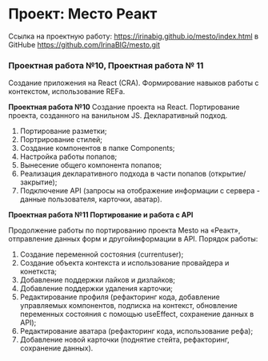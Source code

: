 # Проект: Место Реакт
Ссылка на проектную работу: https://irinabig.github.io/mesto/index.html
в GitHube https://github.com/IrinaBIG/mesto.git

### Проектная работа №10, Проектная работа № 11

Создание приложения на React (CRA). Формирование навыков работы с контекстом, использование REFа.

**Проектная работа №10**
Создание проекта на React. Портирование проекта, созданного на ванильном JS. Декларативный подход.

1. Портирование разметки;
2. Портрирование стилей;
3. Создание компонентов в папке Components;
4. Настройка работы попапов;
5. Вынесение общего компонента попапов;
6. Реализация декларативного подхода в части попапов (открытие/закрытие);
7. Подключение API (запросы на отображение информации с сервера - данные пользователя, карточки, аватар).

**Проектная работа №11 Портирование и работа с API**

Продолжение работы по портированию проекта Mesto на «Реакт», отправление данных форм и другойинформации в API.
Порядок работы:
1.  Создание переменной состояния (currentuser);
2.  Создание объекта контекста и использование провайдера и конеткста;
3.  Добавление поддержки лайков и дизлайков;
4.  Добавление поддержки удаления карточки;
5.  Редактирование профиля (рефакторинг кода, добавление управляемых компонентов, подписка на контекст, обновление переменных состояния с помощью useEffect, сохранение данных в API);
6.  Редактирование аватара (рефакторинг кода, использование рефа);
7.  Добавление новой карточки (поднятие стейта, рефакторинг, сохранение данных).